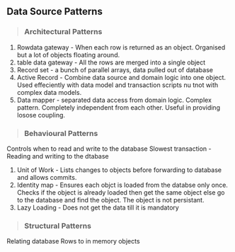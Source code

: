 ## Data Source Patterns

> ### Architectural Patterns

1. Rowdata gateway - When each row is returned as an object. Organised but a lot of objects floating around.
2. table data gateway - All the rows are merged into a single object
3. Record set - a bunch of parallel arrays, data pulled out of database
4. Active Record - Combine data source and domain logic into one object. Used effeciently with data model and transaction scripts nu tnot with complex data models.
5. Data mapper - separated data access from domain logic. Complex pattern. Completely independent from each other. Useful in providing losose coupling.


> ### Behavioural Patterns

Controls when to read and write to the database
Slowest transaction - Reading and writing to the dtabase
  
  1.  Unit of Work - Lists changes to objects before forwarding to database and allows commits.
  2.  Identity map - Ensures each objct is loaded from the databse only once. Checks if the object is already loaded then get the same object else go to the database and find the object. The object is not persistant.
  3.  Lazy Loading - Does not get the data till it is mandatory

> ### Structural Patterns

Relating database Rows to in memory objects




   
